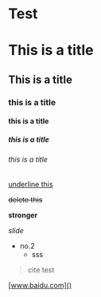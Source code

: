 # Test

# This is a title

## This is a title

### this is a title

#### this is a title

##### this is a title

###### this is a title

<u>underline this</u>

~~delete this~~ 

**stronger**

*slide*

- no.2
  - sss

> cite test

[www.baidu.com]()

